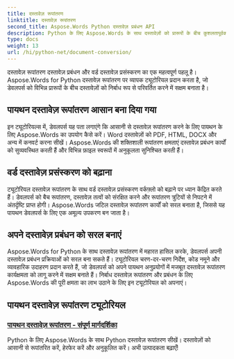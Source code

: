 ```yaml
---
title: दस्तावेज़ रूपांतरण
linktitle: दस्तावेज़ रूपांतरण
second_title: Aspose.Words Python दस्तावेज़ प्रबंधन API
description: Python के लिए Aspose.Words के साथ दस्तावेज़ों को प्रारूपों के बीच कुशलतापूर्वक परिवर्तित करें। वर्ड दस्तावेज़ प्रसंस्करण को सुव्यवस्थित करें और अपने दस्तावेज़ प्रबंधन कार्यों को सरल बनाएं।
type: docs
weight: 13
url: /hi/python-net/document-conversion/
---
```


दस्तावेज़ रूपांतरण दस्तावेज़ प्रबंधन और वर्ड दस्तावेज़ प्रसंस्करण का एक महत्वपूर्ण पहलू है। Aspose.Words for Python दस्तावेज़ रूपांतरण पर व्यापक ट्यूटोरियल प्रदान करता है, जो डेवलपर्स को विभिन्न प्रारूपों के बीच दस्तावेज़ों को निर्बाध रूप से परिवर्तित करने में सक्षम बनाता है।

## पायथन दस्तावेज़ रूपांतरण आसान बना दिया गया

इन ट्यूटोरियल्स में, डेवलपर्स यह पता लगाएंगे कि आसानी से दस्तावेज़ रूपांतरण करने के लिए पायथन के लिए Aspose.Words का उपयोग कैसे करें। Word दस्तावेज़ों को PDF, HTML, DOCX और अन्य में कनवर्ट करना सीखें। Aspose.Words की शक्तिशाली रूपांतरण क्षमताएं दस्तावेज़ प्रबंधन कार्यों को सुव्यवस्थित करती हैं और विभिन्न फ़ाइल स्वरूपों में अनुकूलता सुनिश्चित करती हैं।

## वर्ड दस्तावेज़ प्रसंस्करण को बढ़ाना

ट्यूटोरियल दस्तावेज़ रूपांतरण के साथ वर्ड दस्तावेज़ प्रसंस्करण वर्कफ़्लो को बढ़ाने पर ध्यान केंद्रित करते हैं। डेवलपर्स को बैच रूपांतरण, दस्तावेज़ तत्वों को संरक्षित करने और रूपांतरण त्रुटियों से निपटने में अंतर्दृष्टि प्राप्त होगी। Aspose.Words जटिल दस्तावेज़ रूपांतरण कार्यों को सरल बनाता है, जिससे यह पायथन डेवलपर्स के लिए एक अमूल्य उपकरण बन जाता है।

## अपने दस्तावेज़ प्रबंधन को सरल बनाएं

Aspose.Words for Python के साथ दस्तावेज़ रूपांतरण में महारत हासिल करके, डेवलपर्स अपनी दस्तावेज़ प्रबंधन प्रक्रियाओं को सरल बना सकते हैं। ट्यूटोरियल चरण-दर-चरण निर्देश, कोड नमूने और व्यावहारिक उदाहरण प्रदान करते हैं, जो डेवलपर्स को अपने पायथन अनुप्रयोगों में मजबूत दस्तावेज़ रूपांतरण कार्यक्षमता को लागू करने में सक्षम बनाते हैं। निर्बाध दस्तावेज़ रूपांतरण और प्रबंधन के लिए Aspose.Words की पूरी क्षमता का लाभ उठाने के लिए इन ट्यूटोरियल को अपनाएं।

## पायथन दस्तावेज़ रूपांतरण ट्यूटोरियल
### [पायथन दस्तावेज़ रूपांतरण - संपूर्ण मार्गदर्शिका](./python-document-conversion/)
Python के लिए Aspose.Words के साथ Python दस्तावेज़ रूपांतरण सीखें। दस्तावेज़ों को आसानी से रूपांतरित करें, हेरफेर करें और अनुकूलित करें। अभी उत्पादकता बढ़ाएँ!
